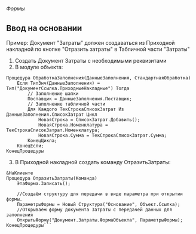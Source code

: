 ###### Формы

## Ввод на основании

Пример: Документ "Затраты" должен создаваться из Приходной накладной по кнопке "Отразить затраты" в Табличной части "Затраты"  

1. Создать Документ Затраты с необходимыми реквизитами
2. В модуле объекта:
```
Процедура ОбработкаЗаполнения(ДанныеЗаполнения, СтандартнаяОбработка)
	Если ТипЗнч(ДанныеЗаполнения) = Тип("ДокументСсылка.ПриходныеНакладные") Тогда
		// Заполнение шапки
		Поставщик = ДанныеЗаполнения.Поставщик;
		// Заполнение табличной части
		Для Каждого ТекСтрокаСписокЗатрат Из ДанныеЗаполнения.СписокЗатрат Цикл
			НоваяСтрока = СписокЗатрат.Добавить();
			НоваяСтрока.Номенклатура = ТекСтрокаСписокЗатрат.Номенклатура;
			НоваяСтрока.Сумма = ТекСтрокаСписокЗатрат.Сумма;
		КонецЦикла;
	КонецЕсли;
КонецПроцедуры
```
3. В Приходной накладной создать команду ОтразитьЗатраты:
```
&НаКлиенте
Процедура ОтразитьЗатраты(Команда)
	ЭтаФорма.Записать();
	
	//Создаём структуру для передачи в виде параметра при открытии формы.
	ПараметрыФормы = Новый Структура("Основание", Объект.Ссылка);
	//Открываем форму документа Затраты с передачей данных для заполнения
	ОткрытьФорму("Документ.Затраты.ФормаОбъекта", ПараметрыФормы);	
КонецПроцедуры```
